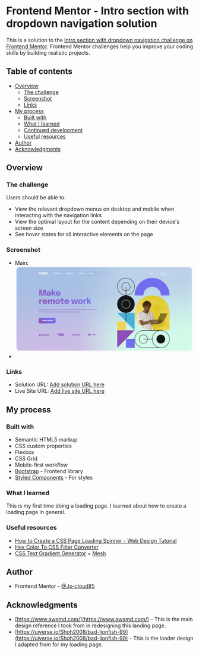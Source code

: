 # Frontend Mentor - Intro section with dropdown navigation solution

This is a solution to the [Intro section with dropdown navigation challenge on Frontend Mentor](https://www.frontendmentor.io/challenges/intro-section-with-dropdown-navigation-ryaPetHE5). Frontend Mentor challenges help you improve your coding skills by building realistic projects. 

## Table of contents

- [Overview](#overview)
  - [The challenge](#the-challenge)
  - [Screenshot](#screenshot)
  - [Links](#links)
- [My process](#my-process)
  - [Built with](#built-with)
  - [What I learned](#what-i-learned)
  - [Continued development](#continued-development)
  - [Useful resources](#useful-resources)
- [Author](#author)
- [Acknowledgments](#acknowledgments)


## Overview

### The challenge

Users should be able to:

- View the relevant dropdown menus on desktop and mobile when interacting with the navigation links
- View the optimal layout for the content depending on their device's screen size
- See hover states for all interactive elements on the page

### Screenshot

- Main: ![./images/main.png](./images/main.png)
- 

### Links

- Solution URL: [Add solution URL here](https://your-solution-url.com)
- Live Site URL: [Add live site URL here](https://your-live-site-url.com)

## My process

### Built with

- Semantic HTML5 markup
- CSS custom properties
- Flexbox
- CSS Grid
- Mobile-first workflow
- [Bootstrap](https://getbootstrap.com/docs/5.3/components/navbar/) - Frontend library
- [Styled Components](https://styled-components.com/) - For styles

### What I learned

This is my first time doing a loading page. I learned about how to create a loading page in general.

### Useful resources

- [How to Create a CSS Page Loading Spinner - Web Design Tutorial](https://www.youtube.com/watch?v=-HS9IIuT_Mo&t=47s)
- [Hex Color To CSS Filter Converter](https://isotropic.co/tool/hex-color-to-css-filter/)
- [CSS Text Gradient Generator](https://www.cssportal.com/css-text-gradient-generator/)
= [Mesh](https://meshgradient.com/)

## Author

- Frontend Mentor - [@Jo-cloud85](https://www.frontendmentor.io/profile/Jo-cloud85)

## Acknowledgments

- [https://www.awsmd.com/](https://www.awsmd.com/) - This is the main design reference I took from in redesigning this landing page.
- [https://uiverse.io/Shoh2008/bad-lionfish-99](https://uiverse.io/Shoh2008/bad-lionfish-99) - This is the loader design I adapted from for my loading page.